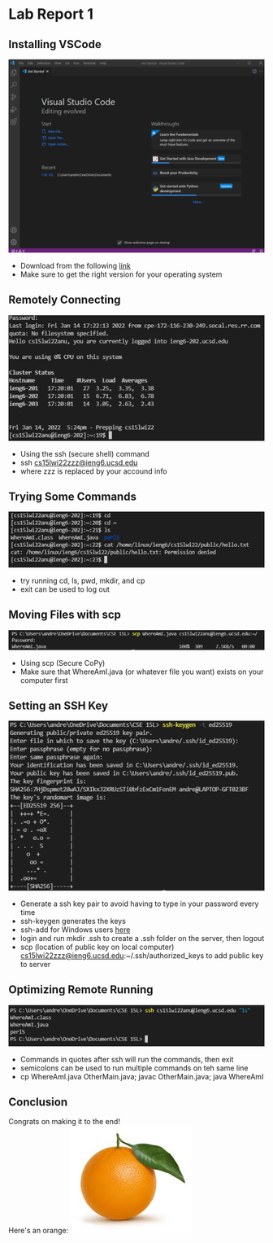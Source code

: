 # Lab Report 1

## Installing VSCode

![Image](./InstallingVScode.png)

* Download from the following [link]("https://code.visualstudio.com/download")
* Make sure to get the right version for your operating system

## Remotely Connecting
![Image](./RemotelyConnecting.png)

* Using the ssh (secure shell) command
* ssh cs15lwi22zzz@ieng6.ucsd.edu
* where zzz is replaced by your accound info

## Trying Some Commands
![Image](./TryingSomecommands.png)
* try running cd, ls, pwd, mkdir, and cp
* exit can be used to log out

## Moving Files with scp
![Image](./MovingFiles.png)
* Using scp (Secure CoPy)
* Make sure that WhereAmI.java (or whatever file you want) exists on your computer first

## Setting an SSH Key
![Image](./sshkeygen.png)
* Generate a ssh key pair to avoid having to type in your password every time
* ssh-keygen generates the keys
* ssh-add for Windows users [here](https://docs.microsoft.com/en-us/windows-server/administration/openssh/openssh_keymanagement#user-key-generation)
* login and run mkdir .ssh to create a .ssh folder on the server, then logout
* scp (location of public key on local computer) cs15lwi22zzz@ieng6.ucsd.edu:~/.ssh/authorized_keys to add public key to server

## Optimizing Remote Running
![Image](./optimizingremote.png)
* Commands in quotes after ssh will run the commands, then exit
* semicolons can be used to run multiple commands on teh same line
* cp WhereAmI.java OtherMain.java; javac OtherMain.java; java WhereAmI

## Conclusion
Congrats on making it to the end! <br>
Here's an orange:
![Image](orange.jfif)